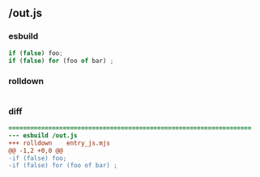 ## /out.js
### esbuild
```js
if (false) foo;
if (false) for (foo of bar) ;
```
### rolldown
```js


```
### diff
```diff
===================================================================
--- esbuild	/out.js
+++ rolldown	entry_js.mjs
@@ -1,2 +0,0 @@
-if (false) foo;
-if (false) for (foo of bar) ;

```
